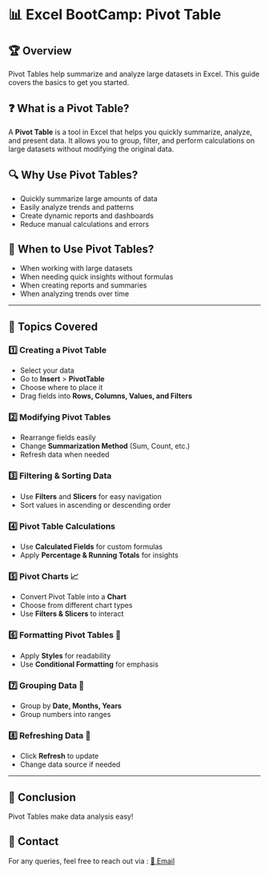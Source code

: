 # 📊 Excel BootCamp: Pivot Table

## 🏆 Overview
Pivot Tables help summarize and analyze large datasets in Excel. This guide covers the basics to get you started.

## ❓ What is a Pivot Table?
A **Pivot Table** is a tool in Excel that helps you quickly summarize, analyze, and present data. It allows you to group, filter, and perform calculations on large datasets without modifying the original data.

## 🔍 Why Use Pivot Tables?
- Quickly summarize large amounts of data
- Easily analyze trends and patterns
- Create dynamic reports and dashboards
- Reduce manual calculations and errors

## 📅 When to Use Pivot Tables?
- When working with large datasets
- When needing quick insights without formulas
- When creating reports and summaries
- When analyzing trends over time

---

## 📌 Topics Covered

### 1️⃣ Creating a Pivot Table
- Select your data
- Go to **Insert** > **PivotTable**
- Choose where to place it
- Drag fields into **Rows, Columns, Values, and Filters**

### 2️⃣ Modifying Pivot Tables
- Rearrange fields easily
- Change **Summarization Method** (Sum, Count, etc.)
- Refresh data when needed

### 3️⃣ Filtering & Sorting Data
- Use **Filters** and **Slicers** for easy navigation
- Sort values in ascending or descending order

### 4️⃣ Pivot Table Calculations
- Use **Calculated Fields** for custom formulas
- Apply **Percentage & Running Totals** for insights

### 5️⃣ Pivot Charts 📈
- Convert Pivot Table into a **Chart**
- Choose from different chart types
- Use **Filters & Slicers** to interact

### 6️⃣ Formatting Pivot Tables 🎨
- Apply **Styles** for readability
- Use **Conditional Formatting** for emphasis

### 7️⃣ Grouping Data 📅
- Group by **Date, Months, Years**
- Group numbers into ranges

### 8️⃣ Refreshing Data 🔄
- Click **Refresh** to update
- Change data source if needed

---

## 🏁 Conclusion
Pivot Tables make data analysis easy!

## 📧 Contact
For any queries, feel free to reach out via : [📩 Email](mailto:dubeysumit378@gmail.com)

